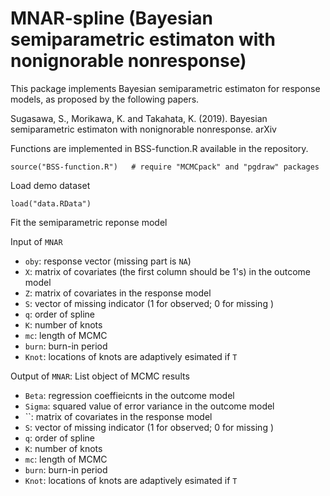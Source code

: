 # MNAR-spline (Bayesian semiparametric estimaton with nonignorable nonresponse)

This package implements Bayesian semiparametric estimaton for response models, as proposed by the following papers.

Sugasawa, S., Morikawa, K. and Takahata, K. (2019). Bayesian semiparametric estimaton with nonignorable nonresponse. arXiv

Functions are implemented in BSS-function.R available in the repository.

```{r}
source("BSS-function.R")   # require "MCMCpack" and "pgdraw" packages
```

Load demo dataset
```{r}
load("data.RData")
```

Fit the semiparametric reponse model

Input of `MNAR`

- `oby`: response vector (missing part is `NA`)
- `X`: matrix of covariates (the first column should be 1's) in the outcome model
- `Z`: matrix of covariates in the response model
- `S`: vector of missing indicator (1 for observed; 0 for missing )
- `q`: order of spline 
- `K`: number of knots
- `mc`: length of MCMC 
- `burn`: burn-in period
- `Knot`: locations of knots are adaptively esimated if `T`

Output of `MNAR`: List object of MCMC results

- `Beta`: regression coeffieicnts in the outcome model
- `Sigma`: squared value of error variance in the outcome model
- ``: matrix of covariates in the response model
- `S`: vector of missing indicator (1 for observed; 0 for missing )
- `q`: order of spline 
- `K`: number of knots
- `mc`: length of MCMC 
- `burn`: burn-in period
- `Knot`: locations of knots are adaptively esimated if `T`

```{r}

```



